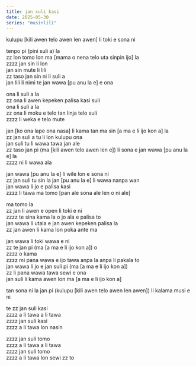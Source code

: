 ```yaml
---
title: jan suli kasi
date: 2025-05-30
series: "musi+lili"
---
```


kulupu [kili awen telo awen len awen] li toki e sona ni  

tenpo pi (pini suli a) la  
zz lon tomo lon ma [mama o nena telo uta sinpin ijo] la  
zzzz jan sin li lon  
jan sin mute li lili  
zz taso jan sin ni li suli a  
jan lili li nimi te jan wawa [pu anu la e] e ona  

ona li suli a la  
zz ona li awen kepeken palisa kasi suli  
ona li suli a la  
zz ona li moku e telo tan linja telo suli  
zzzz li weka e telo mute  

jan [ko ona lape ona nasa] li kama tan ma sin [a ma e li ijo kon a] la  
zz jan suli a tu li lon kulupu ona  
jan suli tu li wawa tawa jan ale  
zz taso jan pi (ma [kili awen telo awen len e]) li sona e jan wawa [pu anu la e] la  
zzzz ni li wawa ala  

jan wawa [pu anu la e] li wile lon e sona ni  
zz jan suli tu sin la jan [pu anu la e] li wawa nanpa wan  
jan wawa li jo e palisa kasi  
zzzz li tawa ma tomo [pan ale sona ale len o ni ale]  

ma tomo la  
zz jan li awen e open li toki e ni  
zzzz te sina kama la o jo ala e palisa to  
jan wawa li utala e jan awen kepeken palisa la  
zz jan awen li kama lon poka ante ma  

jan wawa li toki wawa e ni  
zz te jan pi (ma [a ma e li ijo kon a]) o  
zzzz o kama  
zzzz mi pana wawa e ijo tawa anpa la anpa li pakala to  
jan wawa li jo e jan suli pi (ma [a ma e li ijo kon a])  
zz li pana wawa tawa sewi e ona  
jan suli li kama awen lon ma [a ma e li ijo kon a]  

tan sona ni la jan pi (kulupu [kili awen telo awen len awen]) li kalama musi e ni  

te zz jan suli kasi  
zzzz a li tawa a li tawa  
zzzz jan suli kasi  
zzzz a li tawa lon nasin  

zzzz jan suli tomo  
zzzz a li tawa a li tawa  
zzzz jan suli tomo  
zzzz a li tawa lon sewi zz to  
